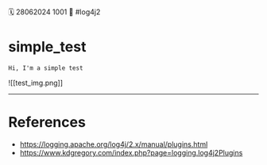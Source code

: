 🗓️ 28062024 1001
📎 #log4j2

# simple_test

```ad-info
Hi, I'm a simple test
```

![[test_img.png]]

---

# References

- https://logging.apache.org/log4j/2.x/manual/plugins.html
- https://www.kdgregory.com/index.php?page=logging.log4j2Plugins
